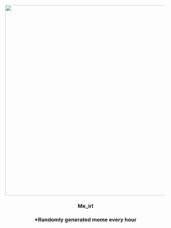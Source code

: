 <p align="center">
        <img src="https://i.imgur.com/GuKKf2W.jpg" width="600" height="600">
        </p>
        <h3 align="center">Me_irl</h3>
        <h3 align="center">*Randomly generated meme every hour</h3>
    